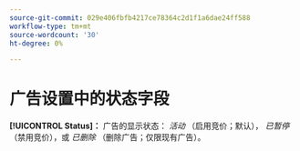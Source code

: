 ```yaml
---
source-git-commit: 029e406fbfb4217ce78364c2d1f1a6dae24ff588
workflow-type: tm+mt
source-wordcount: '30'
ht-degree: 0%

---
```

# 广告设置中的状态字段

**[!UICONTROL Status]：** 广告的显示状态： *活动* （启用竞价；默认）， *已暂停* （禁用竞价），或 *已删除* （删除广告；仅限现有广告）。
